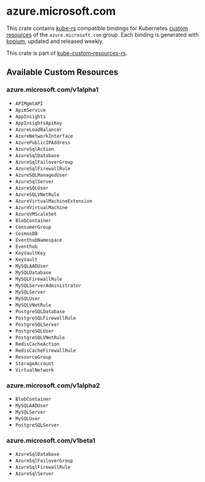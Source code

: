 <!--
SPDX-FileCopyrightText: The kube-custom-resources-rs Authors
SPDX-License-Identifier: 0BSD
 -->

# azure.microsoft.com

This crate contains [kube-rs](https://kube.rs/) compatible bindings for Kubernetes [custom resources](https://kubernetes.io/docs/tasks/extend-kubernetes/custom-resources/custom-resource-definitions/) of the `azure.microsoft.com` group. Each binding is generated with [kopium](https://github.com/kube-rs/kopium), updated and released weekly.

This crate is part of [kube-custom-resources-rs](https://github.com/metio/kube-custom-resources-rs).

## Available Custom Resources

### azure.microsoft.com/v1alpha1
- `APIMgmtAPI`
- `ApimService`
- `AppInsights`
- `AppInsightsApiKey`
- `AzureLoadBalancer`
- `AzureNetworkInterface`
- `AzurePublicIPAddress`
- `AzureSqlAction`
- `AzureSqlDatabase`
- `AzureSqlFailoverGroup`
- `AzureSqlFirewallRule`
- `AzureSQLManagedUser`
- `AzureSqlServer`
- `AzureSQLUser`
- `AzureSQLVNetRule`
- `AzureVirtualMachineExtension`
- `AzureVirtualMachine`
- `AzureVMScaleSet`
- `BlobContainer`
- `ConsumerGroup`
- `CosmosDB`
- `EventhubNamespace`
- `Eventhub`
- `KeyVaultKey`
- `KeyVault`
- `MySQLAADUser`
- `MySQLDatabase`
- `MySQLFirewallRule`
- `MySQLServerAdministrator`
- `MySQLServer`
- `MySQLUser`
- `MySQLVNetRule`
- `PostgreSQLDatabase`
- `PostgreSQLFirewallRule`
- `PostgreSQLServer`
- `PostgreSQLUser`
- `PostgreSQLVNetRule`
- `RedisCacheAction`
- `RedisCacheFirewallRule`
- `ResourceGroup`
- `StorageAccount`
- `VirtualNetwork`
### azure.microsoft.com/v1alpha2
- `BlobContainer`
- `MySQLAADUser`
- `MySQLServer`
- `MySQLUser`
- `PostgreSQLServer`
### azure.microsoft.com/v1beta1
- `AzureSqlDatabase`
- `AzureSqlFailoverGroup`
- `AzureSqlFirewallRule`
- `AzureSqlServer`
